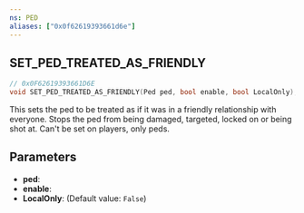 ```yaml
---
ns: PED
aliases: ["0x0f62619393661d6e"]
---
```

## SET_PED_TREATED_AS_FRIENDLY

```c
// 0x0F62619393661D6E
void SET_PED_TREATED_AS_FRIENDLY(Ped ped, bool enable, bool LocalOnly);
```

This sets the ped to be treated as if it was in a friendly relationship with everyone. Stops the ped from being damaged, targeted, locked on or being shot at. Can't be set on players, only peds.


## Parameters
* **ped**: 
* **enable**: 
* **LocalOnly**: (Default value: `False`)
